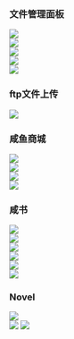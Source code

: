 ### 文件管理面板

![](https://github.com/ruoshy/demo/blob/master/rimg/sp.png)  
![](https://github.com/ruoshy/demo/blob/master/rimg/sp2.png)  
![](https://github.com/ruoshy/demo/blob/master/rimg/sp3.png)  
![](https://github.com/ruoshy/demo/blob/master/rimg/sp4.png)  
![](https://github.com/ruoshy/demo/blob/master/rimg/sp5.png)  

### ftp文件上传

![](https://github.com/ruoshy/demo/blob/master/rimg/ftp.png)  
  
### 咸鱼商城

![](https://github.com/ruoshy/demo/blob/master/rimg/mall1.png)  
![](https://github.com/ruoshy/demo/blob/master/rimg/mall2.png)  
![](https://github.com/ruoshy/demo/blob/master/rimg/mall3.png)  
![](https://github.com/ruoshy/demo/blob/master/rimg/mall4.png)  
  
### 咸书

![](https://github.com/ruoshy/demo/raw/master/rimg/rn1.png)  
![](https://github.com/ruoshy/demo/raw/master/rimg/rn2.png)  
![](https://github.com/ruoshy/demo/raw/master/rimg/rn3.png)  
![](https://github.com/ruoshy/demo/raw/master/rimg/rn4.png)  
![](https://github.com/ruoshy/demo/raw/master/rimg/rn5.png)  
![](https://github.com/ruoshy/demo/raw/master/rimg/rn6.png)  

### Novel

![](https://github.com/ruoshy/demo/raw/master/rimg/n1.png)  
![](https://github.com/ruoshy/demo/raw/master/rimg/n2.png) 
![](https://github.com/ruoshy/demo/raw/master/rimg/n3.png) 
